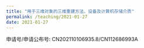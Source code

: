 ```yaml
---
title: "用于三维对象的三维重建方法、设备及计算机存储介质"
permalink: /teaching/2021-01-27
date: 2021-01-27
---
```


申请号/申请公布号: CN202110106935.8/CN112686993A
